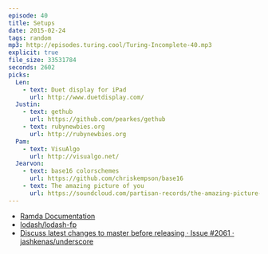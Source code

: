 ```yaml
---
episode: 40
title: Setups
date: 2015-02-24
tags: random
mp3: http://episodes.turing.cool/Turing-Incomplete-40.mp3
explicit: true
file_size: 33531784
seconds: 2602
picks:
  Len:
    - text: Duet display for iPad
      url: http://www.duetdisplay.com/
  Justin:
    - text: gethub
      url: https://github.com/pearkes/gethub
    - text: rubynewbies.org
      url: http://rubynewbies.org
  Pam:
    - text: VisuAlgo
      url: http://visualgo.net/
  Jearvon:
    - text: base16 colorschemes
      url: https://github.com/chriskempson/base16
    - text: The amazing picture of you
      url: https://soundcloud.com/partisan-records/the-amazing-picture-you
---
```


* [Ramda Documentation](http://ramdajs.com/)
* [lodash/lodash-fp](https://github.com/lodash/lodash-fp)
* [Discuss latest changes to master before releasing · Issue #2061 · jashkenas/underscore](https://github.com/jashkenas/underscore/issues/2061)
